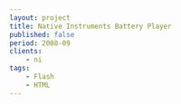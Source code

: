 ```yaml
---
layout: project
title: Native Instruments Battery Player
published: false
period: 2008-09
clients:
    - ni
tags:
    - Flash
    - HTML
---
```

